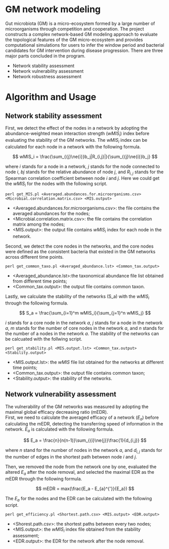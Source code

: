 # GM network modeling
Gut microbiota (GM) is a micro-ecosystem formed by a large number of microorganisms through competition and cooperation. The project constructs a complex network-based GM modeling approach to evaluate the topological features of the GM micro-ecosystem and provides computational simulations for users to infer the window period and bacterial candidates for GM intervention during disease progression. There are three major parts concluded in the program.<br>
* Network stability assessment<br>
* Network vulnerability assessment<br>
* Network robustness assessment<br>
# Algorithm and Usage
## Network stability assessment  
First, we detect the effect of the nodes in a network by adopting the abundance-weighted mean interaction strength ($wMIS_i$) index before evaluating the stability of the GM networks. The $wMIS_i$ index can be calculated for each node in a network with the following formula.<br>

$$ wMIS_i = \frac{\sum_{{j}\ne{i}}b_j|R_{i,j}|}{\sum_{{j}\ne{i}}b_j} $$

where $i$ stands for a node in a network, $j$ stands for the node connected to node $i$, $bj$ stands for the relative abundance of node $j$, and $R_{i,j}$ stands for the Spearman correlation coefficient between node $i$ and $j$. Here we could get the $wMIS_i$ for the nodes with the following script.<br>

```
perl get_MIS.pl <Averaged.abundances.for.microorganisms.csv> <Microbial.correlation.matrix.csv> <MIS.output>
```

* <Averaged.abundances.for.microorganisms.csv>: the file contains the averaged abundances for the nodes;<br>
* <Microbial.correlation.matrix.csv>: the file contains the correlation matrix among the nodes;<br>
* <MIS.output>: the output file contains $wMIS_i$ index for each node in the network.<br>

Second, we detect the core nodes in the networks, and the core nodes were defined as the consistent bacteria that existed in the GM networks across different time points.<br>

```
perl get_common_taxo.pl <Averaged_abundance.lst> <Common_tax.output>
```

* <Averaged_abundance.lst>:the taxonomical abundance file list obtained from different time points;<br>
* <Common_tax.output>: the output file contains common taxon.<br>

Lastly, we calculate the stability of the networks (S_a) with the $wMIS_i$ through the following formula.

$$ S_a = \frac{\sum_{i=1}^m wMIS_i}{\sum_{j=1}^n wMIS_j} $$

$i$ stands for a core node in the network $a$, $j$ stands for a node in the network $a$, $m$ stands for the number of core nodes in the network $a$, and $n$ stands for the number of a nodes in the network $a$. The stability of the networks can be calcuated with the follwing script.<br>

```
perl get_stability.pl <MIS.output.lst> <Common_tax.output> <Stability.output>
```

* <MIS.output.lst>: the *wMIS* file list obtained for the networks at different time points;<br>
* <Common_tax.output>: the output file contains common taxon;<br>
* <Stability.output>: the stability of the networks.<br>

## Network vulnerability assessment
The vulnerability of the GM networks was measured by adopting the maximal global efficacy decreasing ratio (mEDR). <br>
First, we need to calculate the averaged efficacy of a network ($E_a$) before calculating the mEDR, detecting the transferring speed of information in the network. $E_a$ is calculated with the following formula.<br>

$$ E_a = \frac{n}{n(n-1)}\sum_{{i}\ne{j}}\frac{1}{d_{i,j}} $$

where $n$ stand for the number of nodes in the network $a$, and $d_{i,j}$ stands for the number of edges in the shortest path between node $i$ and $j$.<br> 

Then, we removed the node from the network one by one, evaluated the altered $E_a$ after the node removal, and selected the maximal EDR as the mEDR through the following formula.<br>

$$  mEDR = max(\frac{E_a - E_{a}^{'}}{E_a}) $$

The $E_a$ for the nodes and the EDR can be calculated with the following script.<br>

```
perl get_efficiency.pl <Shortest.path.csv> <MIS.output> <EDR.output>
```

* <Shorest.path.csv>: the shortest paths between every two nodes;<br>
* <MIS.output>: the $wMIS_i$ index file obtained from the stability assessment;<br>
* <EDR.output>: the EDR for the network after the node removal.<br>



